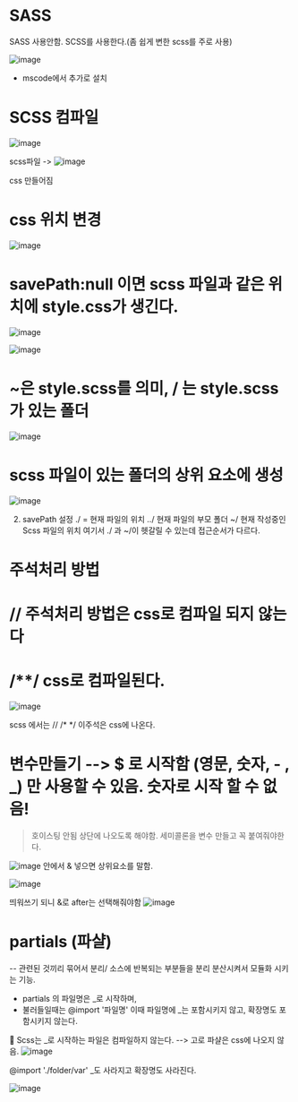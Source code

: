 # SASS 

SASS 사용안함. SCSS를 사용한다.(좀 쉽게 변한 scss를 주로 사용)

![image](https://github.com/sjeroh/sass/assets/36749506/95a52303-866d-4035-9035-2e7f5736e79d)
- mscode에서 추가로 설치

# SCSS 컴파일
![image](https://github.com/sjeroh/sass/assets/36749506/e6807fe8-826b-4c3a-80cd-305e957fc1fd)


scss파일 -> ![image](https://github.com/sjeroh/sass/assets/36749506/240e714a-2f87-4cf0-b0f3-2d1517a2a68e)

css 만들어짐

# css 위치 변경

![image](https://github.com/sjeroh/sass/assets/36749506/db3eca3b-4ef3-40e3-aa83-d7341ee30940)

# savePath:null 이면 scss 파일과 같은 위치에 style.css가 생긴다.

![image](https://github.com/sjeroh/sass/assets/36749506/a9b631e4-5ba1-4da3-9aed-75dcf92dae0a)

![image](https://github.com/sjeroh/sass/assets/36749506/868ae9cb-0c39-4921-8a57-6f53feb4177f)

# ~은 style.scss를 의미, / 는 style.scss 가 있는 폴더

![image](https://github.com/sjeroh/sass/assets/36749506/f79a4754-cc32-4db1-b8d6-b326d0ca10a1)

# scss 파일이 있는 폴더의 상위 요소에 생성

![image](https://github.com/sjeroh/sass/assets/36749506/b5941a9b-088d-403e-b978-2c61a4d99921)



2. savePath 설정
./ = 현재 파일의 위치
../ 현재 파일의 부모 폴더
~/ 현재 작성중인 Scss 파일의 위치
여기서 ./ 과 ~/이 헷갈릴 수 있는데
접근순서가 다르다.

# 주석처리 방법
# // 주석처리 방법은 css로 컴파일 되지 않는다
# /**/ css로 컴파일된다.
![image](https://github.com/sjeroh/sass/assets/36749506/0d3af72f-b79e-4aed-bf71-c43fe610b5fa)

scss 에서는 //
/* */ 이주석은 css에 나온다.


# 변수만들기 --> $ 로 시작함 (영문, 숫자, - , _) 만 사용할 수 있음. 숫자로 시작 할 수 없음!
> 호이스팅 안됨 상단에 나오도록 해야함.
> 세미콜론을 변수 만들고 꼭 붙여줘야한다.

![image](https://github.com/sjeroh/sass/assets/36749506/150da50d-7707-4be5-9069-25a56b6fc8c4)
안에서 & 넣으면 상위요소를 말함.

![image](https://github.com/sjeroh/sass/assets/36749506/a3f06c72-b65c-4a44-a62d-054a7428fc48)

띄워쓰기 되니 &로  after는 선택해줘야함
![image](https://github.com/sjeroh/sass/assets/36749506/71ce2516-fc46-4118-af0a-7176f1b661af)

# partials (파샬)
  --  관련된 것끼리 묶어서 분리/ 소스에 반복되는 부분들을 분리 분산시켜서 모듈화 시키는 기능.
  
  * partials 의 파일명은 _로 시작하며,
  * 불러들일때는 @import '파일명' 이때 파일명에 _는 포함시키지 않고, 확장명도 포함시키지 않는다.

🥇 Scss는 _로 시작하는 파일은 컴파일하지 않는다. --> 고로 파샬은 css에 나오지 않음.
![image](https://github.com/sjeroh/sass/assets/36749506/75c5a109-9e12-4d98-bbfd-482b3d9576a2)

@import './folder/var' 
_도 사라지고 확장명도 사라진다.

![image](https://github.com/sjeroh/sass/assets/36749506/ef32d03d-b4c7-4cca-9817-b7ddd5265496)
